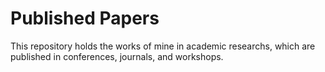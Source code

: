 # Published Papers
This repository holds the works of mine in academic researchs, which are published in conferences, journals, and workshops.


